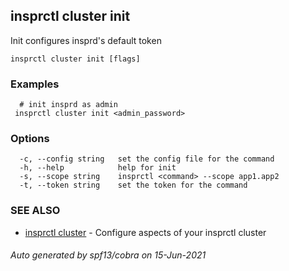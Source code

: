 ## insprctl cluster init

Init configures insprd's default token

```
insprctl cluster init [flags]
```

### Examples

```
  # init insprd as admin
 insprctl cluster init <admin_password>

```

### Options

```
  -c, --config string   set the config file for the command
  -h, --help            help for init
  -s, --scope string    insprctl <command> --scope app1.app2
  -t, --token string    set the token for the command
```

### SEE ALSO

* [insprctl cluster](insprctl_cluster.md)	 - Configure aspects of your insprctl cluster

###### Auto generated by spf13/cobra on 15-Jun-2021
